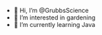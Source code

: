 - 👋 Hi, I’m @GrubbsScience
- 👀 I’m interested in gardening
- 🌱 I’m currently learning Java

<!---
GrubbsScience/GrubbsScience is a ✨ special ✨ repository because its `README.md` (this file) appears on your GitHub profile.
You can click the Preview link to take a look at your changes.
---
